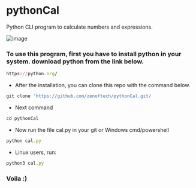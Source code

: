 # pythonCal
Python CLI program to calculate numbers and expressions.

![image](https://user-images.githubusercontent.com/122920960/214988821-73cd8799-9a7c-4a64-8a63-84c3e31248b6.png)

### To use this program, first you have to install python in your system. download python from the link below.

```ruby
https://python.org/
```

- After the installation, you can clone this repo with the command below.

```ruby
git clone 'https://github.com/zenoftech/pythonCal.git/
```

- Next command
```ruby
cd pythonCal
```

- Now run the file cal.py in your git or Windows cmd/powershell
```ruby
python cal.py
```

- Linux users, run:
```ruby
python3 cal.py
```

### Voila :)

